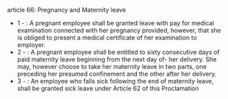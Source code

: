 article 66: Pregnancy and Maternity leave

<ul>
			<li>1 - : A pregnant employee shall be granted leave with pay for medical examination connected with her pregnancy provided, however, that she is obliged to present a medical certificate of her examination to employer.<ul>
			</ul></li>			<li>2 - : A pregnant employee shall be entitled to sixty consecutive days of paid maternity leave beginning from the next day of- her delivery. She may, however choose to take her maternity leave in two parts, one preceding her presumed confinement and the other after her delivery.<ul>
			</ul></li>			<li>3 - : An employee who falls sick following the end of maternity leave, shall be granted sick leave under Article 62 of this Proclamation <ul>
			</ul></li></ul>
